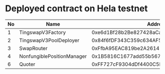 # Deployed contract on Hela testnet

| No  | Name                       | Address                                    |
| --- | -------------------------- | ------------------------------------------ |
| 1   | TingswapV3Factory          | 0xe6d1Bf28b2Be827428aCaa200061697915520C50 |
| 2   | TingswapV3PoolDeployer     | 0x84f6fDF343C359c634AF5d45099796DF20309f63 |
| 3   | SwapRouter                 | 0xFfbA95EAC819be2A26147b7bbD6d649D211F28E9 |
| 4   | NonfungiblePositionManager | 0x1B5816C1677add55b56767b6FDaEbbC7D4991f33 |
| 6   | Quoter                     | 0xFF727cF9304dDf4400C5b0C0187fD539fd7624eC |
